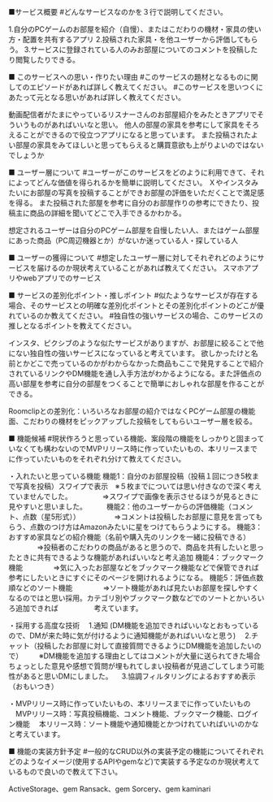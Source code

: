 ■サービス概要
#どんなサービスなのかを３行で説明してください。

1.自分のPCゲームのお部屋を紹介（自慢）、またはこだわりの機材・家具の使い方・配置を共有するアプリ
2.投稿された家具・を他ユーザーから評価してもらう。
3.サービスに登録されている人のみお部屋についてのコメントを投稿したり閲覧したりできる。

■ このサービスへの思い・作りたい理由
#このサービスの題材となるものに関してのエピソードがあれば詳しく教えてください。
#このサービスを思いつくにあたって元となる思いがあれば詳しく教えてください。

動画配信者がたまにやっているリスナーさんのお部屋紹介をみたときアプリでそういうものがあればいいなと思い。
他人の部屋の家具を参考にして家具をそろえることができるので役立つアプリになると思っています。
また投稿されたよい部屋の家具をみてほしいと思ってもらえると購買意欲も上がりよいのではないでしょうか

■ ユーザー層について
#ユーザーがこのサービスをどのように利用できて、それによってどんな価値を得られるかを簡単に説明してください。
Ｘやインスタみたいにお部屋の写真を投稿することができお部屋の評価をいただくことで満足感を得る。
また投稿された部屋を参考に自分のお部屋作りの参考にできたり、投稿主に商品の詳細を聞いてどこで入手できるかわかる。

想定されるユーザーは自分のPCゲーム部屋を自慢したい人、またはゲーム部屋にあった商品（PC周辺機器とか）がないか迷っている人・探している人

■ ユーザーの獲得について
#想定したユーザー層に対してそれぞれどのようにサービスを届けるのか現状考えていることがあれば教えてください。
スマホアプリやwebアプリでのサービス　

■ サービスの差別化ポイント・推しポイント
#似たようなサービスが存在する場合、そのサービスとの明確な差別化ポイントとその差別化ポイントのどこが優れているのか教えてください。
#独自性の強いサービスの場合、このサービスの推しとなるポイントを教えてください。

インスタ、ピクシブのような似たサービスがありますが、お部屋に絞ることで他にない独自性の強いサービスになっていると考えています。
欲しかったけと名前とかどこで売っているのかがわからなかった商品もここで発見することで紹介されているリンクやDM機能を通し入手方法がわかるようになる。また評価点の高い部屋を参考に自分の部屋をつくることで簡単におしゃれな部屋を作ることができる。

Roomclipとの差別化：いろいろなお部屋の紹介ではなくPCゲーム部屋の機能面、こだわりの機材をピックアップした投稿をしてもらいユーザー層を絞る。

■ 機能候補
#現状作ろうと思っている機能、案段階の機能をしっかりと固まっていなくても構わないのでMVPリリース時に作っていたいもの、本リリースまでに作っていたいものをそれぞれ分けて教えてください。

・入れたいと思っている機能
機能1：自分のお部屋投稿（投稿１回につき5枚まで写真を投稿）スワイプで表示　※５枚までについては思い付きなので深く考えていませんでした。
　　　　⇒スワイプで画像を表示させるほうが見るときに見やすいと思いました。　　　
機能2：他のユーザーからの評価機能（コメント、点数（星5形式））　
　　　　⇒コメントは投稿したお部屋に意見を言ってもらう、点数のつけ方はAmazonみたいに星をつけてもらうようにする。
機能3：おすすめ家具などの紹介機能（名前や購入先のリンクを一緒に投稿できる）
　　　　⇒投稿者のこだわりの商品があると思うので、商品を共有したいと思ったときに共有できるような機能があればいいなと考え追加
機能4：ブックマーク機能
　　　　⇒気に入ったお部屋などをブックマーク機能などで保管できれば参考にしたいときにすぐにそのページを開けれるようになる。
機能5：評価点数順などのソート機能
　　　　⇒ソート機能があれば見たいお部屋を探しやすくなるのではと思い採用。カテゴリ別やブックマーク数などでのソートとかいろいろ追加できれば　　　　　考えています。

・採用する高度な技術
　1.通知 (DM機能を追加できればいいなとおもっているので、DMが来た時に気が付けるように通知機能があればいいなと思う)
　2.チャット（投稿したお部屋に対して直接質問できるようにDM機能を追加したいので）
　　※DM機能を追加する理由としてはコメントが大量に送られてきた場合ちょっとした意見や感想で質問が埋もれてしまい投稿者が見過ごしてしまう可能　　　性があると思いDMにしました。
　3.協調フィルタリングによるおすすめ表示（おもいつき）

・MVPリリース時に作っていたいもの、本リリースまでに作っていたいもの
　MVPリリース時：写真投稿機能、コメント機能、ブックマーク機能、ログイン機能
　本リリース時：ソート機能や通知機能とかつけれていればいいのかなと考えています。
　
　

■ 機能の実装方針予定
#一般的なCRUD以外の実装予定の機能についてそれぞれどのようなイメージ(使用するAPIやgemなど)で実装する予定なのか現状考えているもので良いので教えて下さい。

ActiveStorage、gem Ransack、gem Sorcery、gem kaminari
